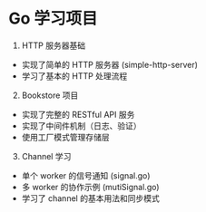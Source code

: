 # Go 学习项目

1. HTTP 服务器基础 
- 实现了简单的 HTTP 服务器 (simple-http-server)
- 学习了基本的 HTTP 处理流程

2. Bookstore 项目
- 实现了完整的 RESTful API 服务
- 实现了中间件机制（日志、验证）
- 使用工厂模式管理存储层


3. Channel 学习
- 单个 worker 的信号通知 (signal.go)
- 多 worker 的协作示例 (mutiSignal.go)
- 学习了 channel 的基本用法和同步模式

